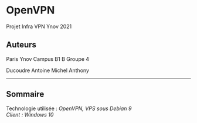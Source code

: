 # OpenVPN
Projet Infra VPN Ynov 2021


## Auteurs
Paris Ynov Campus B1 B Groupe 4

Ducoudre Antoine 
Michel Anthony


<hr>


## Sommaire

Technologie utilisée :
<em>OpenVPN, VPS sous Debian 9<br>
Client : Windows 10</em>
